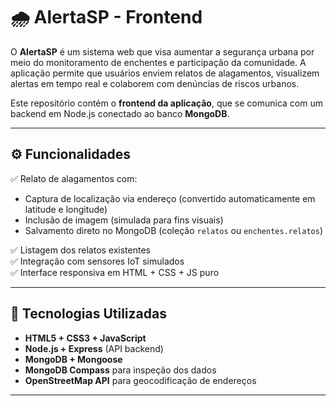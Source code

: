 # 🌧️ AlertaSP - Frontend

O **AlertaSP** é um sistema web que visa aumentar a segurança urbana por meio do monitoramento de enchentes e participação da comunidade. A aplicação permite que usuários enviem relatos de alagamentos, visualizem alertas em tempo real e colaborem com denúncias de riscos urbanos.  

Este repositório contém o **frontend da aplicação**, que se comunica com um backend em Node.js conectado ao banco **MongoDB**.

---

## ⚙️ Funcionalidades

✅ Relato de alagamentos com:
- Captura de localização via endereço (convertido automaticamente em latitude e longitude)
- Inclusão de imagem (simulada para fins visuais)
- Salvamento direto no MongoDB (coleção `relatos` ou `enchentes.relatos`)

✅ Listagem dos relatos existentes  
✅ Integração com sensores IoT simulados  
✅ Interface responsiva em HTML + CSS + JS puro

---

## 🧰 Tecnologias Utilizadas

- **HTML5 + CSS3 + JavaScript**
- **Node.js + Express** (API backend)
- **MongoDB + Mongoose**
- **MongoDB Compass** para inspeção dos dados
- **OpenStreetMap API** para geocodificação de endereços

---
